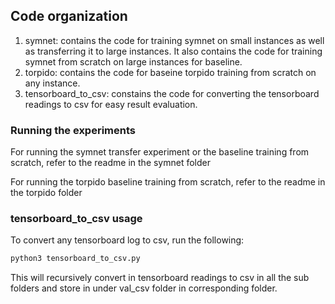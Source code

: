 
## Code organization

1. symnet: contains the code for training symnet on small instances as well as transferring it to large instances. It also contains the code for training symnet from scratch on large instances for baseline.
2. torpido: contains the code for baseine torpido training from scratch on any instance.
3. tensorboard_to_csv: constains the code for converting the tensorboard readings to csv for easy result evaluation.


### Running the experiments

For running the symnet transfer experiment or the baseline training from scratch, refer to the readme in the symnet folder

For running the torpido baseline training from scratch, refer to the readme in the torpido folder


### tensorboard_to_csv usage

To convert any tensorboard log to csv, run the following:

```python
python3 tensorboard_to_csv.py
```

This will recursively convert in tensorboard readings to csv in all the sub folders and store in under val_csv folder in corresponding folder.

